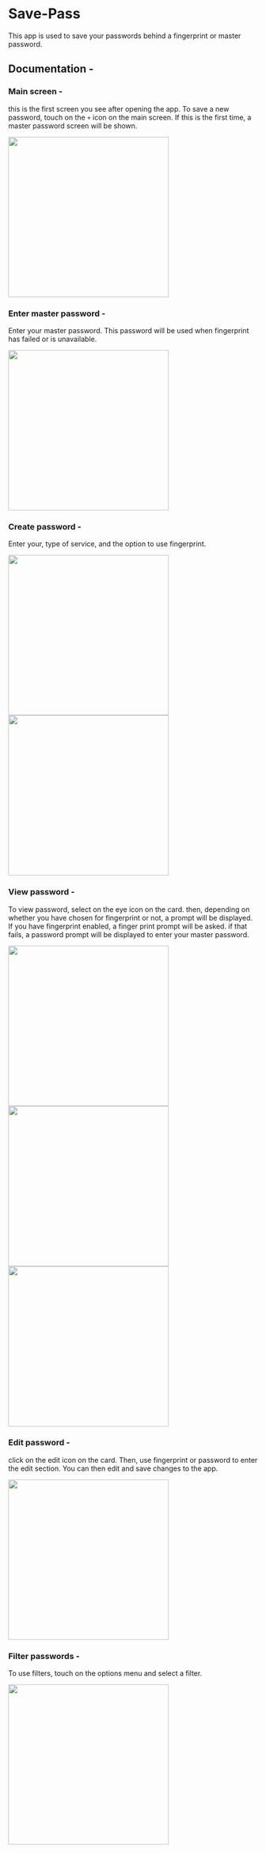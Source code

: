 # Save-Pass

This app is used to save your passwords behind a fingerprint or master password. 

## Documentation -

### Main screen -

this is the first screen you see after opening the app. To save a new password, touch on the `+` icon on the main screen. If this is the first time, a master password screen will be shown.

<img src ="https://user-images.githubusercontent.com/94210466/180231653-eac47c7b-391b-4b64-8c97-f36f3dad363d.jpg" width = 324>

### Enter master password -

Enter your master password. This password will be used when fingerprint has failed or is unavailable.

<img src ="https://user-images.githubusercontent.com/94210466/180231941-3046ce74-b2b9-4d08-a9e0-dba41f96ffa8.jpg" width = 324>

### Create password -

Enter your, type of service, and the option to use fingerprint.

<img src ="https://user-images.githubusercontent.com/94210466/180232036-19c7bc73-60fe-4280-b4ec-30cd8054dd62.jpg" width = 324> <img src ="https://user-images.githubusercontent.com/94210466/180232061-aacda130-91c8-4be2-9773-ec44769f1168.jpg" width = 324>

### View password -

To view password, select on the eye icon on the card. then, depending on whether you have chosen for fingerprint or not, a prompt will be displayed. If you have fingerprint enabled, a finger print prompt will be asked. if that fails, a password prompt will be displayed to enter your master password.

<img src ="https://user-images.githubusercontent.com/94210466/180232209-0eb1788f-5ab5-41f8-9f4b-6e0ebc4b6a92.jpg" width = 324> <img src ="https://user-images.githubusercontent.com/94210466/180232235-0b316dd6-3bdd-455a-b53c-d5e9378a6f28.jpg" width = 324> <img src ="https://user-images.githubusercontent.com/94210466/180232298-12f8d784-f090-4b7c-ace3-8d90e00e7d2d.jpg" width = 324>

### Edit password -

click on the edit icon on the card. Then, use fingerprint or password to enter the edit section. You can then edit and save changes to the app.

<img src ="https://user-images.githubusercontent.com/94210466/180232375-dd4cdb4d-58af-4b12-8dab-aa9e0378eb5d.jpg" width = 324>

### Filter passwords -

To use filters, touch on the options menu and select a filter.

<img src ="https://user-images.githubusercontent.com/94210466/180232471-436c6847-58ab-476b-ba8d-fd94ff473e00.jpg" width = 324>
